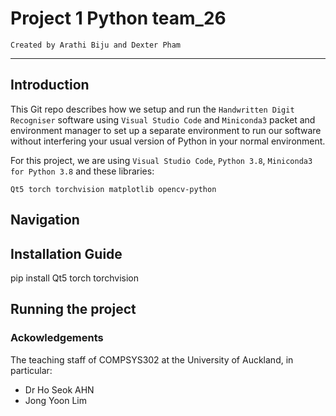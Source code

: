 # Project 1 Python team_26

`Created by Arathi Biju and Dexter Pham`

---
## Introduction
This Git repo describes how we setup and run the `Handwritten Digit Recogniser` software using `Visual Studio Code` and `Miniconda3` packet and environment manager to set up a separate environment to run our software without interfering your usual version of Python in your normal environment.

For this project, we are using `Visual Studio Code`, `Python 3.8`, `Miniconda3 for Python 3.8` and these libraries:

  `Qt5 torch torchvision matplotlib opencv-python`

## Navigation

## Installation Guide

pip install Qt5 torch torchvision 

## Running the project

### Ackowledgements 
The teaching staff of COMPSYS302 at the University of Auckland, in particular:
- Dr Ho Seok AHN
- Jong Yoon Lim
